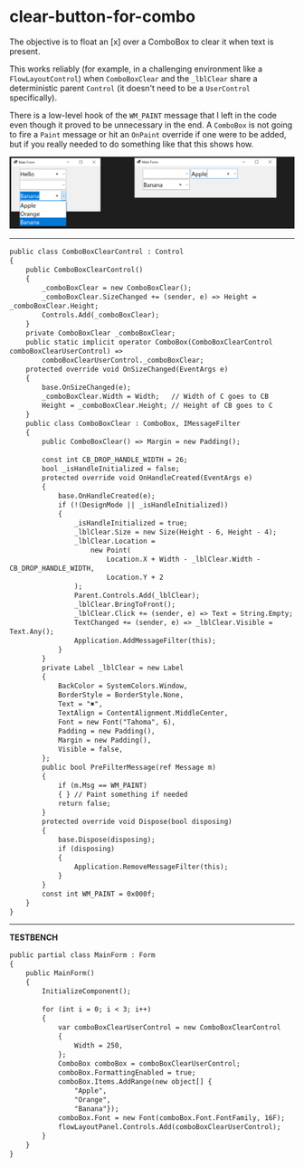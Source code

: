 ﻿# clear-button-for-combo
The objective is to float an [x] over a ComboBox to clear it when text is present.

This works reliably (for example, in a challenging environment like a `FlowLayoutControl`) when `ComboBoxClear` and the `_lblClear` share a deterministic parent `Control` (it doesn't need to be a `UserControl` specifically).

There is a low-level hook of the `WM_PAINT` message that I left in the code even though it proved to be unnecessary in the end. A `ComboBox` is not going to fire a `Paint` message or hit an `OnPaint` override if one were to be added, but if you really needed to do something like that this shows how.


![screenshot](https://github.com/IVSoftware/clear-button-for-combo/blob/master/clear-button-for-combo/ReadMe/flow-layout-panel.png)

***

    public class ComboBoxClearControl : Control
    {
        public ComboBoxClearControl()
        {
            _comboBoxClear = new ComboBoxClear();
            _comboBoxClear.SizeChanged += (sender, e) => Height = _comboBoxClear.Height;
            Controls.Add(_comboBoxClear);
        }
        private ComboBoxClear _comboBoxClear;
        public static implicit operator ComboBox(ComboBoxClearControl comboBoxClearUserControl) =>
            comboBoxClearUserControl._comboBoxClear;
        protected override void OnSizeChanged(EventArgs e)
        {
            base.OnSizeChanged(e);
            _comboBoxClear.Width = Width;   // Width of C goes to CB
            Height = _comboBoxClear.Height; // Height of CB goes to C
        }
        public class ComboBoxClear : ComboBox, IMessageFilter
        {
            public ComboBoxClear() => Margin = new Padding(); 

            const int CB_DROP_HANDLE_WIDTH = 26;
            bool _isHandleInitialized = false;
            protected override void OnHandleCreated(EventArgs e)
            {
                base.OnHandleCreated(e);
                if (!(DesignMode || _isHandleInitialized))
                {
                    _isHandleInitialized = true;
                    _lblClear.Size = new Size(Height - 6, Height - 4);
                    _lblClear.Location =
                        new Point(
                            Location.X + Width - _lblClear.Width - CB_DROP_HANDLE_WIDTH,
                            Location.Y + 2
                    );
                    Parent.Controls.Add(_lblClear);
                    _lblClear.BringToFront();
                    _lblClear.Click += (sender, e) => Text = String.Empty;
                    TextChanged += (sender, e) => _lblClear.Visible = Text.Any();
                    Application.AddMessageFilter(this);
                }
            }
            private Label _lblClear = new Label
            {
                BackColor = SystemColors.Window,
                BorderStyle = BorderStyle.None,
                Text = "✖",
                TextAlign = ContentAlignment.MiddleCenter,
                Font = new Font("Tahoma", 6),
                Padding = new Padding(),
                Margin = new Padding(),
                Visible = false,
            };
            public bool PreFilterMessage(ref Message m)
            {
                if (m.Msg == WM_PAINT)
                { } // Paint something if needed
                return false;
            }
            protected override void Dispose(bool disposing)
            {
                base.Dispose(disposing);
                if (disposing)
                {
                    Application.RemoveMessageFilter(this);
                }
            }
            const int WM_PAINT = 0x000f;
        }
    }

***
**TESTBENCH**

    public partial class MainForm : Form
    {
        public MainForm()
        {
            InitializeComponent();

            for (int i = 0; i < 3; i++)
            {
                var comboBoxClearUserControl = new ComboBoxClearControl
                {
                    Width = 250,
                };
                ComboBox comboBox = comboBoxClearUserControl;
                comboBox.FormattingEnabled = true;
                comboBox.Items.AddRange(new object[] {
                    "Apple",
                    "Orange",
                    "Banana"});
                comboBox.Font = new Font(comboBox.Font.FontFamily, 16F);
                flowLayoutPanel.Controls.Add(comboBoxClearUserControl);
            }
        }
    }
